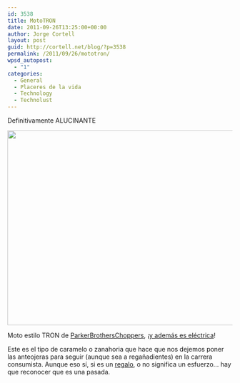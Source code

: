 ```yaml
---
id: 3538
title: MotoTRON
date: 2011-09-26T13:25:00+00:00
author: Jorge Cortell
layout: post
guid: http://cortell.net/blog/?p=3538
permalink: /2011/09/26/mototron/
wpsd_autopost:
  - "1"
categories:
  - General
  - Placeres de la vida
  - Technology
  - Technolust
---
```

Definitivamente ALUCINANTE

<img class="aligncenter" title="TRON" src="http://nerdapproved.com/wp-content/uploads/2011/09/tron_electric_lightcycle_parker_brothers.jpg" alt="" width="590" height="437" />

Moto estilo TRON de <a title="www.parkerbrotherschoppers.com" href="www.parkerbrotherschoppers.com" target="_blank">ParkerBrothersChoppers</a>, ¡<a title="http://nerdapproved.com/approved-products/real-life-tron-light-cycle-goes-all-electric-video/" href="http://nerdapproved.com/approved-products/real-life-tron-light-cycle-goes-all-electric-video/" target="_blank">y además es eléctrica</a>!

Este es el tipo de caramelo o zanahoria que hace que nos dejemos poner las anteojeras para seguir (aunque sea a regañadientes) en la carrera consumista. Aunque eso sí, si es un <a title="http://www.parkerbrotherschoppers.com/index.php?main_page=pb_registration" href="http://www.parkerbrotherschoppers.com/index.php?main_page=pb_registration" target="_blank">regalo</a>, o no significa un esfuerzo... hay que reconocer que es una pasada.